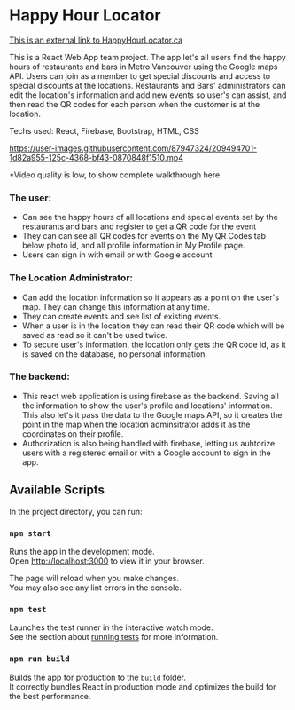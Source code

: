 # Happy Hour Locator

[This is an external link to HappyHourLocator.ca](https://www.happyhourlocator.ca/)

This is a React Web App team project. The app let's all users find the happy hours of restaurants and bars in Metro Vancouver using the Google maps API.  Users can join as a member to get special discounts and access to special discounts at the locations. Restaurants and Bars' administrators can edit the location's information and add new events so user's can assist, and then read the QR codes for each person when the customer is at the location. 

Techs used: React, Firebase, Bootstrap, HTML, CSS




https://user-images.githubusercontent.com/87947324/209494701-1d82a955-125c-4368-bf43-0870848f1510.mp4

*Video quality is low, to show complete walkthrough here.


### The user: 
- Can see the happy hours of all locations and special events set by the restaurants and bars and register to get a QR code for the event
- They can can see all QR codes for events on the My QR Codes tab below photo id, and all profile information in My Profile page.
- Users can sign in with email or with Google account

### The Location Administrator:
- Can add the location information so it appears as a point on the user's map. They can change this information at any time.
- They can create events and see list of existing events.
- When a user is in the location they can read their QR code which will be saved as read so it can't be used twice.
- To secure user's information, the location only gets the QR code id, as it is saved on the database, no personal information.

### The backend:
- This react web application is using firebase as the backend. Saving all the information to show the user's profile and locations' information. This also let's it pass the data to the Google maps API, so it creates the point in the map when the location adminsitrator adds it as the coordinates on their profile. 
- Authorization is also being handled with firebase, letting us auhtorize users with a registered email or with a Google account to sign in the app. 




## Available Scripts

In the project directory, you can run:

### `npm start`

Runs the app in the development mode.\
Open [http://localhost:3000](http://localhost:3000) to view it in your browser.

The page will reload when you make changes.\
You may also see any lint errors in the console.

### `npm test`

Launches the test runner in the interactive watch mode.\
See the section about [running tests](https://facebook.github.io/create-react-app/docs/running-tests) for more information.

### `npm run build`

Builds the app for production to the `build` folder.\
It correctly bundles React in production mode and optimizes the build for the best performance.


